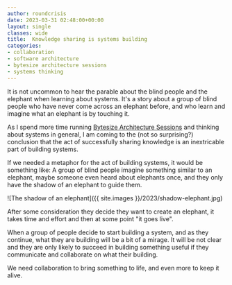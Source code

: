 ```yaml
---
author: roundcrisis
date: 2023-03-31 02:48:00+00:00
layout: single
classes: wide
title:  Knowledge sharing is systems building
categories:
- collaboration
- software architecture
- bytesize architecture sessions
- systems thinking
---
```


It is not uncommon to hear the parable about the blind people and the elephant when learning about systems. It's a story about a group of blind people who have never come across an elephant before, and who learn and imagine what an elephant is by touching it.

As I spend more time running [Bytesize Architecture Sessions](www.bytesyzearchitecturesessions.com) and thinking about systems in general, I am coming to the (not so surprising?) conclusion that the act of successfully sharing knowledge is an inextricable part of building systems.

If we needed a metaphor for the act of building systems, it would be something like: A group of blind people imagine something similar to an elephant, maybe someone even heard about elephants once, and they only have the shadow of an elephant to guide them. 

![The shadow of an elephant]({{ site.images }}/2023/shadow-elephant.jpg)

After some consideration they decide they want to create an elephant, it takes time and effort and then at some point "it goes live". 

When a group of people decide to start building a system, and as they continue, what they are building will be a bit of a mirage. It will be not clear and they are only likely to succeed in building  something useful if they communicate and collaborate on what their building.

We need collaboration to bring something to life, and even more to keep it alive.



